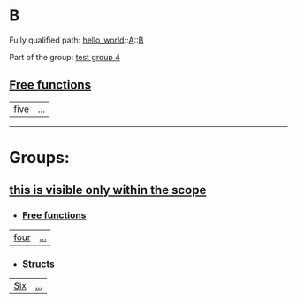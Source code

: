 # B

Fully qualified path: [hello_world](./hello_world.md)::[A](./hello_world-A.md)::[B](./hello_world-A-B.md)

Part of the group: [test group 4](./test_group_4.md)


## [Free functions](./hello_world-A-B-free_functions.md)

| | |
|:---|:---|
| [five](./hello_world-A-B-five.md) | [...](./hello_world-A-B-five.md) |


---
 
# Groups: 

## [this is visible only within the scope](this_is_visible_only_within_the_scope.md)

- ### [Free functions](./this_is_visible_only_within_the_scope-free_functions.md)

| | |
|:---|:---|
| [four](./hello_world-A-B-four.md) | [...](./hello_world-A-B-four.md) |

- ### [Structs](./this_is_visible_only_within_the_scope-structs.md)

| | |
|:---|:---|
| [Six](./hello_world-A-B-Six.md) | [...](./hello_world-A-B-Six.md) |

